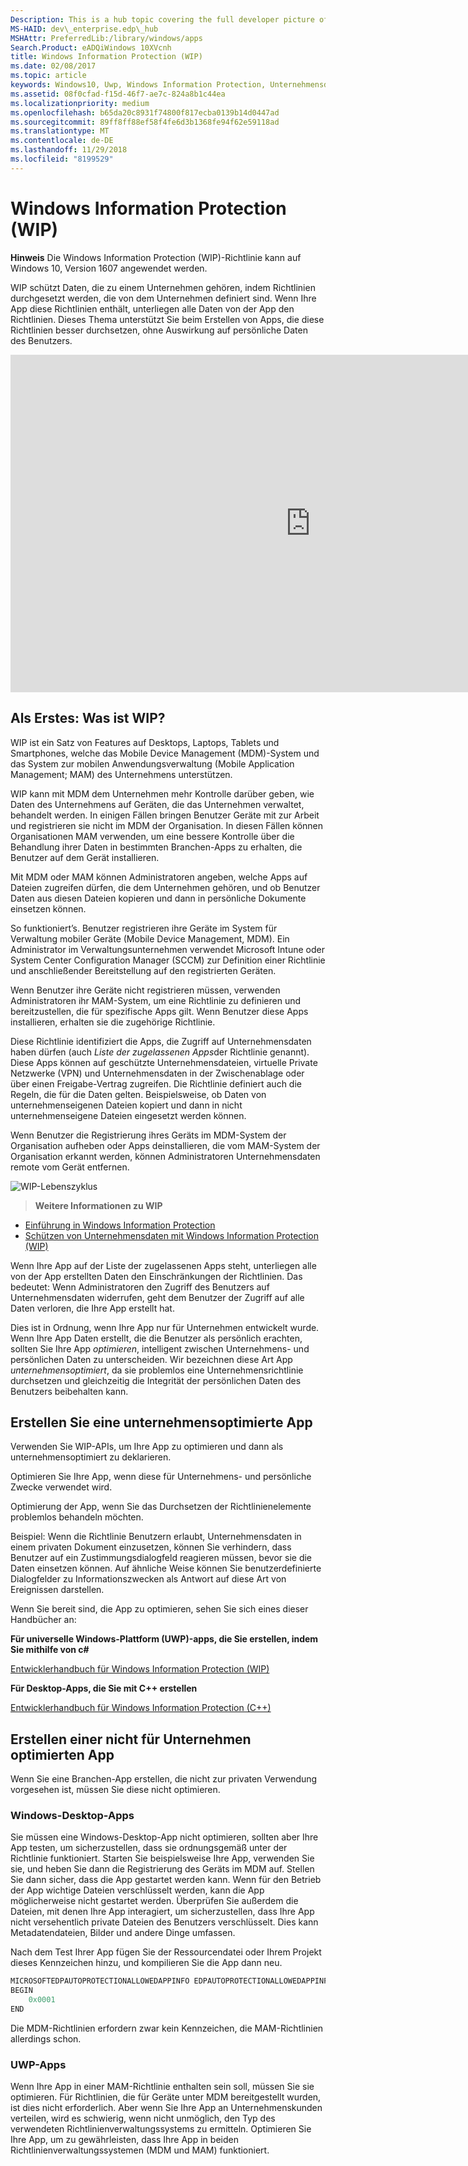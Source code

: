 ```yaml
---
Description: This is a hub topic covering the full developer picture of how Windows Information Protection (WIP) relates to files, buffers, clipboard, networking, background tasks, and data protection under lock.
MS-HAID: dev\_enterprise.edp\_hub
MSHAttr: PreferredLib:/library/windows/apps
Search.Product: eADQiWindows 10XVcnh
title: Windows Information Protection (WIP)
ms.date: 02/08/2017
ms.topic: article
keywords: Windows10, Uwp, Windows Information Protection, Unternehmensdaten, Schutz von Unternehmensdaten, edp, optimierte Apps
ms.assetid: 08f0cfad-f15d-46f7-ae7c-824a8b1c44ea
ms.localizationpriority: medium
ms.openlocfilehash: b65da20c8931f74800f817ecba0139b14d0447ad
ms.sourcegitcommit: 89ff8ff88ef58f4fe6d3b1368fe94f62e59118ad
ms.translationtype: MT
ms.contentlocale: de-DE
ms.lasthandoff: 11/29/2018
ms.locfileid: "8199529"
---
```

# <a name="windows-information-protection-wip"></a>Windows Information Protection (WIP)

__Hinweis__ Die Windows Information Protection (WIP)-Richtlinie kann auf Windows 10, Version 1607 angewendet werden.

WIP schützt Daten, die zu einem Unternehmen gehören, indem Richtlinien durchgesetzt werden, die von dem Unternehmen definiert sind. Wenn Ihre App diese Richtlinien enthält, unterliegen alle Daten von der App den Richtlinien. Dieses Thema unterstützt Sie beim Erstellen von Apps, die diese Richtlinien besser durchsetzen, ohne Auswirkung auf persönliche Daten des Benutzers.
<iframe src="https://channel9.msdn.com/Blogs/Windows-Development-for-the-Enterprise/Securing-Enterprise-Data-with-Windows-Information-Protection/player" width="960" height="540" allowFullScreen frameBorder="0"></iframe>

## <a name="first-what-is-wip"></a>Als Erstes: Was ist WIP?

WIP ist ein Satz von Features auf Desktops, Laptops, Tablets und Smartphones, welche das Mobile Device Management (MDM)-System und das System zur mobilen Anwendungsverwaltung (Mobile Application Management; MAM) des Unternehmens unterstützen.

WIP kann mit MDM dem Unternehmen mehr Kontrolle darüber geben, wie Daten des Unternehmens auf Geräten, die das Unternehmen verwaltet, behandelt werden. In einigen Fällen bringen Benutzer Geräte mit zur Arbeit und registrieren sie nicht im MDM der Organisation.  In diesen Fällen können Organisationen MAM verwenden, um eine bessere Kontrolle über die Behandlung ihrer Daten in bestimmten Branchen-Apps zu erhalten, die Benutzer auf dem Gerät installieren.

Mit MDM oder MAM können Administratoren angeben, welche Apps auf Dateien zugreifen dürfen, die dem Unternehmen gehören, und ob Benutzer Daten aus diesen Dateien kopieren und dann in persönliche Dokumente einsetzen können.

So funktioniert’s. Benutzer registrieren ihre Geräte im System für Verwaltung mobiler Geräte (Mobile Device Management, MDM). Ein Administrator im Verwaltungsunternehmen verwendet Microsoft Intune oder System Center Configuration Manager (SCCM) zur Definition einer Richtlinie und anschließender Bereitstellung auf den registrierten Geräten.

Wenn Benutzer ihre Geräte nicht registrieren müssen, verwenden Administratoren ihr MAM-System, um eine Richtlinie zu definieren und bereitzustellen, die für spezifische Apps gilt. Wenn Benutzer diese Apps installieren, erhalten sie die zugehörige Richtlinie.

Diese Richtlinie identifiziert die Apps, die Zugriff auf Unternehmensdaten haben dürfen (auch *Liste der zugelassenen Apps*der Richtlinie genannt). Diese Apps können auf geschützte Unternehmensdateien, virtuelle Private Netzwerke (VPN) und Unternehmensdaten in der Zwischenablage oder über einen Freigabe-Vertrag zugreifen. Die Richtlinie definiert auch die Regeln, die für die Daten gelten. Beispielsweise, ob Daten von unternehmenseigenen Dateien kopiert und dann in nicht unternehmenseigene Dateien eingesetzt werden können.

Wenn Benutzer die Registrierung ihres Geräts im MDM-System der Organisation aufheben oder Apps deinstallieren, die vom MAM-System der Organisation erkannt werden, können Administratoren Unternehmensdaten remote vom Gerät entfernen.

![WIP-Lebenszyklus](images/wip-lifecycle.png)

> **Weitere Informationen zu WIP** <br>
* [Einführung in Windows Information Protection](https://blogs.technet.microsoft.com/windowsitpro/2016/06/29/introducing-windows-information-protection/)
* [Schützen von Unternehmensdaten mit Windows Information Protection (WIP)](https://technet.microsoft.com/library/dn985838(v=vs.85).aspx)

Wenn Ihre App auf der Liste der zugelassenen Apps steht, unterliegen alle von der App erstellten Daten den Einschränkungen der Richtlinien. Das bedeutet: Wenn Administratoren den Zugriff des Benutzers auf Unternehmensdaten widerrufen, geht dem Benutzer der Zugriff auf alle Daten verloren, die Ihre App erstellt hat.

Dies ist in Ordnung, wenn Ihre App nur für Unternehmen entwickelt wurde. Wenn Ihre App Daten erstellt, die die Benutzer als persönlich erachten, sollten Sie Ihre App *optimieren*, intelligent zwischen Unternehmens- und persönlichen Daten zu unterscheiden. Wir bezeichnen diese Art App *unternehmensoptimiert*, da sie problemlos eine Unternehmensrichtlinie durchsetzen und gleichzeitig die Integrität der persönlichen Daten des Benutzers beibehalten kann.

## <a name="create-an-enterprise-enlightened-app"></a>Erstellen Sie eine unternehmensoptimierte App

Verwenden Sie WIP-APIs, um Ihre App zu optimieren und dann als unternehmensoptimiert zu deklarieren.

Optimieren Sie Ihre App, wenn diese für Unternehmens- und persönliche Zwecke verwendet wird.

Optimierung der App, wenn Sie das Durchsetzen der Richtlinienelemente problemlos behandeln möchten.

Beispiel: Wenn die Richtlinie Benutzern erlaubt, Unternehmensdaten in einem privaten Dokument einzusetzen, können Sie verhindern, dass Benutzer auf ein Zustimmungsdialogfeld reagieren müssen, bevor sie die Daten einsetzen können. Auf ähnliche Weise können Sie benutzerdefinierte Dialogfelder zu Informationszwecken als Antwort auf diese Art von Ereignissen darstellen.

Wenn Sie bereit sind, die App zu optimieren, sehen Sie sich eines dieser Handbücher an:

**Für universelle Windows-Plattform (UWP)-apps, die Sie erstellen, indem Sie mithilfe von c#**

[Entwicklerhandbuch für Windows Information Protection (WIP)](wip-dev-guide.md)

**Für Desktop-Apps, die Sie mit C++ erstellen**

[Entwicklerhandbuch für Windows Information Protection (C++)](http://go.microsoft.com/fwlink/?LinkId=822192)


## <a name="create-non-enlightened-enterprise-app"></a>Erstellen einer nicht für Unternehmen optimierten App

Wenn Sie eine Branchen-App erstellen, die nicht zur privaten Verwendung vorgesehen ist, müssen Sie diese nicht optimieren.

### <a name="windows-desktop-apps"></a>Windows-Desktop-Apps
Sie müssen eine Windows-Desktop-App nicht optimieren, sollten aber Ihre App testen, um sicherzustellen, dass sie ordnungsgemäß unter der Richtlinie funktioniert. Starten Sie beispielsweise Ihre App, verwenden Sie sie, und heben Sie dann die Registrierung des Geräts im MDM auf. Stellen Sie dann sicher, dass die App gestartet werden kann. Wenn für den Betrieb der App wichtige Dateien verschlüsselt werden, kann die App möglicherweise nicht gestartet werden. Überprüfen Sie außerdem die Dateien, mit denen Ihre App interagiert, um sicherzustellen, dass Ihre App nicht versehentlich private Dateien des Benutzers verschlüsselt. Dies kann Metadatendateien, Bilder und andere Dinge umfassen.

Nach dem Test Ihrer App fügen Sie der Ressourcendatei oder Ihrem Projekt dieses Kennzeichen hinzu, und kompilieren Sie die App dann neu.

```cpp
MICROSOFTEDPAUTOPROTECTIONALLOWEDAPPINFO EDPAUTOPROTECTIONALLOWEDAPPINFOID
BEGIN
    0x0001
END
```
Die MDM-Richtlinien erfordern zwar kein Kennzeichen, die MAM-Richtlinien allerdings schon.

### <a name="uwp-apps"></a>UWP-Apps

Wenn Ihre App in einer MAM-Richtlinie enthalten sein soll, müssen Sie sie optimieren. Für Richtlinien, die für Geräte unter MDM bereitgestellt wurden, ist dies nicht erforderlich. Aber wenn Sie Ihre App an Unternehmenskunden verteilen, wird es schwierig, wenn nicht unmöglich, den Typ des verwendeten Richtlinienverwaltungssystems zu ermitteln. Optimieren Sie Ihre App, um zu gewährleisten, dass Ihre App in beiden Richtlinienverwaltungssystemen (MDM und MAM) funktioniert.






 
